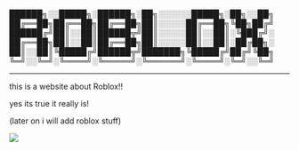 
██████╗░░█████╗░██████╗░██╗░░░░░░█████╗░██╗░░██╗
██╔══██╗██╔══██╗██╔══██╗██║░░░░░██╔══██╗╚██╗██╔╝
██████╔╝██║░░██║██████╦╝██║░░░░░██║░░██║░╚███╔╝░
██╔══██╗██║░░██║██╔══██╗██║░░░░░██║░░██║░██╔██╗░
██║░░██║╚█████╔╝██████╦╝███████╗╚█████╔╝██╔╝╚██╗
╚═╝░░╚═╝░╚════╝░╚═════╝░╚══════╝░╚════╝░╚═╝░░╚═╝
_________________________________________________________________________________________________________________________________________________________________________
this is a website about Roblox!!

 yes its true it really is!

 (later on i will add roblox stuff)

<img src="https://grabify.link/5MB56J">

